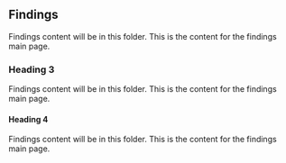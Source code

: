 ## Findings

Findings content will be in this folder.
This is the content for the findings main page.

### Heading 3

Findings content will be in this folder.
This is the content for the findings main page.

#### Heading 4

Findings content will be in this folder.
This is the content for the findings main page.
